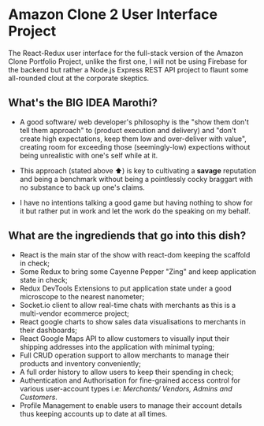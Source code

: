 # Amazon Clone 2 User Interface Project

The React-Redux user interface for the full-stack version of the Amazon Clone Portfolio Project, unlike the first one, I will not be using Firebase for the backend but rather a Node.js Express REST API project to flaunt some all-rounded clout at the corporate skeptics.

## What's the BIG IDEA Marothi?

- A good software/ web developer's philosophy is the "show them don't tell them approach" to (product execution and delivery) and "don't create high expectations, keep them low and over-deliver with value", creating room for exceeding those (seemingly-low) expections without being unrealistic with one's self while at it.

- This approach (stated above ⬆) is key to cultivating a **savage** reputation and being a benchmark without being a pointlessly cocky braggart with no substance to back up one's claims.

- I have no intentions talking a good game but having nothing to show for it but rather put in work and let the work do the speaking on my behalf.

## What are the ingrediends that go into this dish?

- React is the main star of the show with react-dom keeping the scaffold in check;
- Some Redux to bring some Cayenne Pepper "Zing" and keep application state in check;
- Redux DevTools Extensions to put application state under a good microscope to the nearest nanometer;
- Socket.io client to allow real-time chats with merchants as this is a multi-vendor ecommerce project;
- React google charts to show sales data visualisations to merchants in their dashboards;
- React Google Maps API to allow customers to visually input their shipping addresses into the application with minimal typing;
- Full CRUD operation support to allow merchants to manage their products and inventory conveniently;
- A full order history to allow users to keep their spending in check;
- Authentication and Authorisation for fine-grained access control for various user-account types i.e: _Merchants/ Vendors, Admins and Customers_.
- Profile Management to enable users to manage their account details thus keeping accounts up to date at all times.
